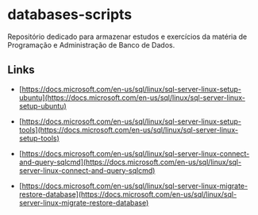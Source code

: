 # databases-scripts
Repositório dedicado para armazenar estudos e exercícios da matéria de Programação e Administração de Banco de Dados.

## Links
- [https://docs.microsoft.com/en-us/sql/linux/sql-server-linux-setup-ubuntu](https://docs.microsoft.com/en-us/sql/linux/sql-server-linux-setup-ubuntu)

- [https://docs.microsoft.com/en-us/sql/linux/sql-server-linux-setup-tools](https://docs.microsoft.com/en-us/sql/linux/sql-server-linux-setup-tools)

- [https://docs.microsoft.com/en-us/sql/linux/sql-server-linux-connect-and-query-sqlcmd](https://docs.microsoft.com/en-us/sql/linux/sql-server-linux-connect-and-query-sqlcmd)

- [https://docs.microsoft.com/en-us/sql/linux/sql-server-linux-migrate-restore-database](https://docs.microsoft.com/en-us/sql/linux/sql-server-linux-migrate-restore-database)